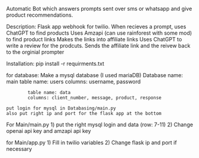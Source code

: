 Automatic Bot which answers prompts sent over sms or whatsapp and give product recommendations.

Description:
Flask app webhook for twilio.
When recieves a prompt, uses ChatGPT to find products
Uses Amzapi (can use rainforest with some mod) to find product links
Makes the links into affiliate links
Uses ChatGPT to write a review for the prodcuts.
Sends the affiliate link and the reivew back to the orginial prompter

Installation:
pip install -r requirments.txt

for database:
    Make a mysql database (I used mariaDB)
        Database name: main
            table name: users
            columns: username, password

            table name: data
            columns: client_number, message, product, response

    put login for mysql in Databasing/main.py
    also put right ip and port for the flask app at the bottom


For Main/main.py
    1) put the right mysql login and data (row: 7-11)
    2) Change openai api key and amzapi api key

for Main/app.py
    1) Fill in twilio variables
    2) Change flask ip and port if necessary

